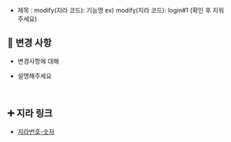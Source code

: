 - 제목 : modify(지라 코드): 기능명
  ex) modify(지라 코드): login#1
  (확인 후 지워주세요)

## 🔧 변경 사항

- 변경사항에 대해

- 설명해주세요

  <br/>

 ## ➕ 지라 링크
 - [지라번호-숫자](지라주소)

<br/>